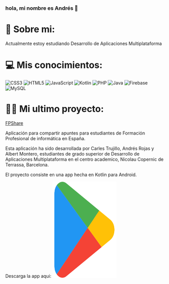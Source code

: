 ### hola, mi nombre es Andrés 👋

# 💫 Sobre mi:
Actualmente estoy estudiando Desarrollo de Aplicaciones Multiplataforma


# 💻 Mis conocimientos:
![CSS3](https://img.shields.io/badge/css3-%231572B6.svg?style=for-the-badge&logo=css3&logoColor=white) ![HTML5](https://img.shields.io/badge/html5-%23E34F26.svg?style=for-the-badge&logo=html5&logoColor=white) ![JavaScript](https://img.shields.io/badge/javascript-%23323330.svg?style=for-the-badge&logo=javascript&logoColor=%23F7DF1E) ![Kotlin](https://img.shields.io/badge/kotlin-%230095D5.svg?style=for-the-badge&logo=kotlin&logoColor=white) ![PHP](https://img.shields.io/badge/php-%23777BB4.svg?style=for-the-badge&logo=php&logoColor=white) ![Java](https://img.shields.io/badge/java-%23ED8B00.svg?style=for-the-badge&logo=java&logoColor=white) ![Firebase](https://img.shields.io/badge/firebase-%23039BE5.svg?style=for-the-badge&logo=firebase) ![MySQL](https://img.shields.io/badge/mysql-%2300f.svg?style=for-the-badge&logo=mysql&logoColor=white)
# 👨‍💻 Mi ultimo proyecto:
[FPShare](https://github.com/andresrojasalzate/FPShare)

Aplicación para compartir apuntes para estudiantes de Formación Profesional de informática en España.

Esta aplicación ha sido desarrollada por Carles Trujillo, Andrés Rojas y Albert Montero, estudiantes de grado superior de Desarrollo de Aplicaciones Multiplataforma en el centro academico, Nicolau Copernic de Terrassa, Barcelona.

El proyecto consiste en una app hecha en Kotlin para Android.

Descarga la app aqui:
<a href="https://play.google.com/store/apps/details?id=cat.copernic.fpshare&hl=es">
  <img src="https://github.com/andresrojasalzate/andresrojasalzate/blob/main/playstore.png" width="200" height="300">
 </a>

<!-- Proudly created with GPRM ( https://gprm.itsvg.in ) -->
